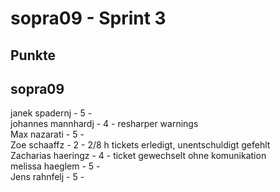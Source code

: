 # sopra09 - Sprint 3
## Punkte
## sopra09 
janek spadernj - 5 -  
johannes mannhardj - 4 - resharper warnings  
Max nazarati - 5 -    
Zoe schaaffz - 2 - 2/8 h tickets erledigt, unentschuldigt gefehlt  
Zacharias haeringz - 4 - ticket gewechselt ohne komunikation  
melissa haeglem - 5 -  
Jens rahnfelj - 5 -    
